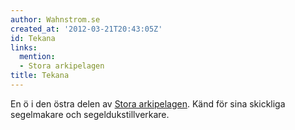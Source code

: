 ```yaml
---
author: Wahnstrom.se
created_at: '2012-03-21T20:43:05Z'
id: Tekana
links:
  mention:
  - Stora arkipelagen
title: Tekana
---
```


En ö i den östra delen av [Stora arkipelagen]. Känd för sina skickliga segelmakare och
segeldukstillverkare.

  [Stora arkipelagen]: Stora_arkipelagen